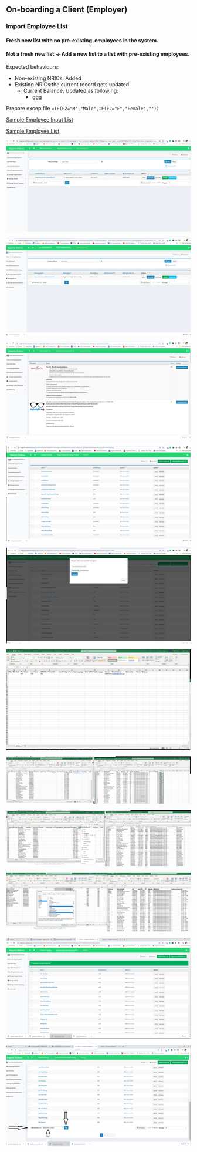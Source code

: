 ## On-boarding a Client (Employer)
### Import Employee List

#### Fresh new list with no pre-existing-employees in the system.

#### Not a fresh new list -> Add a new list to a list with pre-existing employees.
Expected behaviours:
- Non-existing NRICs: Added
- Existing NRICs:the current record gets updated
  - Current Balance: Updated as following:
    - ggg

Prepare excep file
`=IF(E2="M","Male",IF(E2="F","Female",""))`

[Sample Employee Input List](assets/sample-mrbean-existing-list-update_input.xls) 


[Sample Employee List](assets/sample-mrbean-existing-list-update.xls) 

![Image](assets/employee-import/001.png)

![Image](assets/employee-import/002.png)

![Image](assets/employee-import/003.png)

![Image](assets/employee-import/004.png)

![Image](assets/employee-import/005.png)

![Image](assets/employee-import/006.png)

![Image](assets/employee-import/007.png)

![Image](assets/employee-import/008.png)

![Image](assets/employee-import/009.png)

![Image](assets/employee-import/010.png)

![Image](assets/employee-import/011.png)